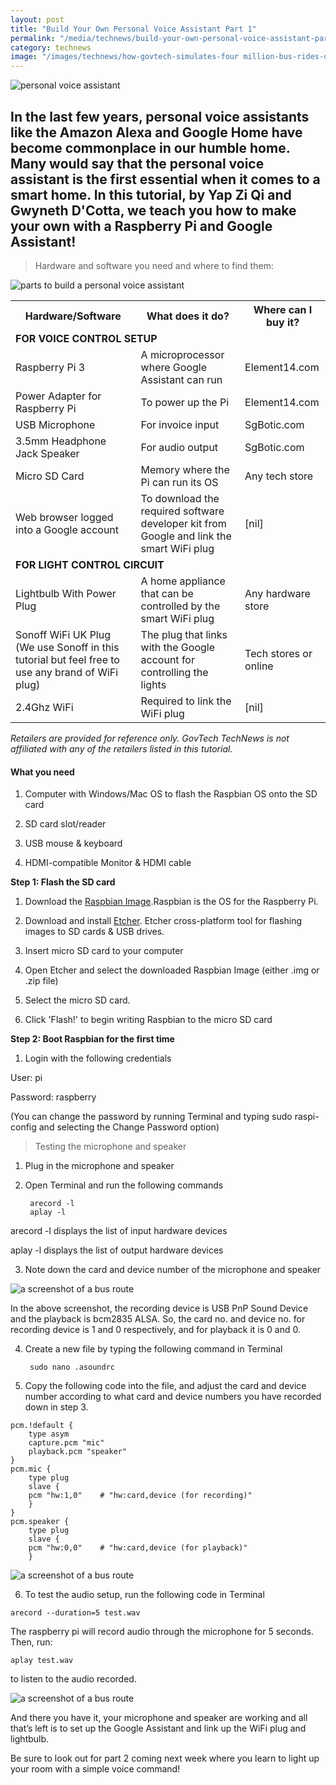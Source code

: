 ```yaml
---
layout: post
title: "Build Your Own Personal Voice Assistant Part 1"
permalink: "/media/technews/build-your-own-personal-voice-assistant-part1"
category: technews
image: "/images/technews/how-govtech-simulates-four million-bus-rides-day-part1.png"
---
```


 ![personal voice assistant](/images/technews/personal-voice-assistance-head.jpg)


In the last few years, personal voice assistants like the Amazon Alexa and Google Home have become commonplace in our humble home. Many would say that the personal voice assistant is the first essential when it comes to a smart home. In this tutorial, by Yap Zi Qi and Gwyneth D'Cotta, we teach you how to make your own with a Raspberry Pi and Google Assistant! 
---



> Hardware and software you need and where to find them:
 
 ![parts to build a personal voice assistant](/images/technews/personal-voice-assistant1.jpg)
 
 
 
 
 <table class="table-h">
  <tr>
    <!-- <th>TRANS Lab</th> -->
    <th>Hardware/Software</th>
    <th>What does it do?</th>
    <th>Where can I buy it?</th>
  </tr>
  <tr>
	  <td colspan="3"><b>FOR VOICE CONTROL SETUP</b></td>
  </tr>	
  <tr>
    <!-- <td colspan="3">TRANS Lab: A*STAR</td> -->
    <td>Raspberry Pi 3</td>
    <td>A microprocessor where Google Assistant can run</td>
    <td>Element14.com</td>
  </tr>
  <tr>
    <td>Power Adapter for Raspberry Pi</td>
    <td>To power up the Pi</td>
    <td>Element14.com</td>
  </tr>
  <tr>
    <td>USB Microphone</td>
    <td>For invoice input</td>
    <td>SgBotic.com</td>
  </tr>
  <tr>
    <td>3.5mm Headphone Jack Speaker</td>
    <td>For audio output</td>
    <td>SgBotic.com</td>
  </tr>
  <tr>
    <td>Micro SD Card</td>
    <td>Memory where the Pi can run its OS</td>
    <td>Any tech store</td>
  </tr>
  <tr>
    <td>Web browser logged into a Google account</td>
    <td>To download the required software developer kit from Google and link the smart WiFi plug</td>
    <td>[nil]</td>
  </tr>
  <tr>
	  <td colspan="3"> <b>FOR LIGHT CONTROL CIRCUIT</b></td>
  </tr>	
  <tr>
    <!-- <td rowspan="5">NTU</td> -->
    <td>Lightbulb With Power Plug</td>
    <td>A home appliance that can be controlled by the smart WiFi plug</td>
    <td>Any hardware store</td>
  </tr> 
   <tr>
    <td>Sonoff WiFi UK Plug (We use Sonoff in this tutorial but feel free to use any brand of WiFi plug)</td>
    <td>The plug that links with the Google account for controlling the lights</td>
    <td>Tech stores or online</td>
  </tr> 
  <tr>
    <td>2.4Ghz WiFi</td>
    <td>Required to link the WiFi plug</td>
    <td>[nil]</td>
  </tr>
</table>
 
*Retailers are provided for reference only. GovTech TechNews is not affiliated with any of the retailers listed in this tutorial.*

#### **What you need** 

1. Computer with Windows/Mac OS to flash the Raspbian OS onto the SD card

2. SD card slot/reader

3. USB mouse & keyboard

4. HDMI-compatible Monitor & HDMI cable


**Step 1: Flash the SD card**

1. Download the [Raspbian Image](https://www.raspberrypi.org/downloads/raspbian/).Raspbian is the OS for the Raspberry Pi.

2. Download and install [Etcher](https://etcher.io/). Etcher cross-platform tool for flashing images to SD cards & USB drives.

3. Insert micro SD card to your computer

4. Open Etcher and select the downloaded Raspbian Image (either .img or .zip file)

5. Select the micro SD card.

6. Click 'Flash!' to begin writing Raspbian to the micro SD card


**Step 2: Boot Raspbian for the first time**

1. Login with the following credentials

User: pi

Password: raspberry 

(You can change the password by running Terminal and typing sudo raspi-config and selecting the Change Password option)



> Testing the microphone and speaker

1. Plug in the microphone and speaker
2. Open Terminal and run the following commands

        arecord -l
        aplay -l

arecord -l displays the list of input hardware devices

aplay -l displays the list of output hardware devices


3. Note down the card and device number of the microphone and speaker 

![a screenshot of a bus route](/images/technews/personal-voice-assistant2.jpg)

In the above screenshot, the recording device is USB PnP Sound Device and the playback is bcm2835 ALSA. So, the card no. and device no. for recording device is 1 and 0 respectively, and for playback it is 0 and 0.

4. Create a new file by typing the following command in Terminal

        sudo nano .asoundrc

5.   Copy the following code into the file, and adjust the card and device number according to what card and device numbers you have recorded down in step 3.

	pcm.!default {
	    type asym
	    capture.pcm "mic"
	    playback.pcm "speaker"
	}
	pcm.mic {
	    type plug
	    slave {
		pcm "hw:1,0"	# "hw:card,device (for recording)"
	    }
	}
	pcm.speaker {
	    type plug
	    slave {
		pcm "hw:0,0"	# "hw:card,device (for playback)"
	    }


![a screenshot of a bus route](/images/technews/personal-voice-assistant3.jpg)

6.   To test the audio setup, run the following code in Terminal

	arecord --duration=5 test.wav
	
The raspberry pi will record audio through the microphone for 5 seconds.
Then, run:


	aplay test.wav

to listen to the audio recorded.

![a screenshot of a bus route](/images/technews/personal-voice-assistant4.jpg)

And there you have it, your microphone and speaker are working and all that’s left is to set up the Google Assistant and link up the WiFi plug and lightbulb. 

Be sure to look out for part 2 coming next week where you learn to light up your room with a simple voice command!
